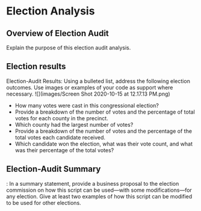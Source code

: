 # Election Analysis

## Overview of Election Audit
Explain the purpose of this election audit analysis.
## Election results 

Election-Audit Results: Using a bulleted list, address the following election outcomes. Use images or examples of your code as support where necessary.
![](images/Screen Shot 2020-10-15 at 12.17.13 PM.png)
  - How many votes were cast in this congressional election?
  - Provide a breakdown of the number of votes and the percentage of total votes for each county in the precinct.
  - Which county had the largest number of votes?
  - Provide a breakdown of the number of votes and the percentage of the total votes each candidate received.
  -   Which candidate won the election, what was their vote count, and what was their percentage of the total votes?
  
## Election-Audit Summary
: In a summary statement, provide a business proposal to the election commission on how this script can be used—with some modifications—for any election. Give at least two examples of how this script can be modified to be used for other elections.
